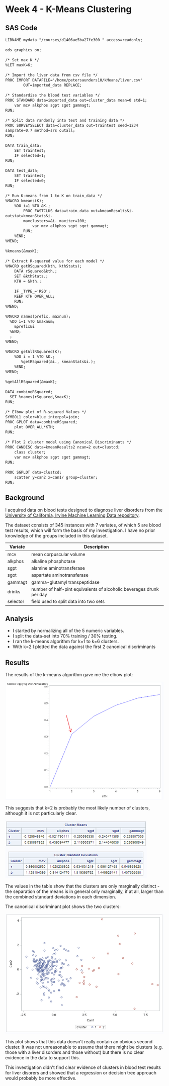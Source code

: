 # Week 4 - K-Means Clustering

## SAS Code
```sas
LIBNAME mydata "/courses/d1406ae5ba27fe300 " access=readonly;

ods graphics on;

/* Set max K */
%LET maxK=6;

/* Import the liver data from csv file */
PROC IMPORT DATAFILE='/home/petersaunders10/kMeans/liver.csv' 
        OUT=imported_data REPLACE;
 
/* Standardize the blood test variables */
PROC STANDARD data=imported_data out=cluster_data mean=0 std=1; 
    var mcv alkphos sgpt sgot gammagt; 
RUN;

/* Split data randomly into test and training data */
PROC SURVEYSELECT data=cluster_data out=traintest seed=1234 samprate=0.7 method=srs outall;
RUN; 

DATA train_data;
    SET traintest;
    IF selected=1;
RUN;

DATA test_data;
    SET traintest;
    IF selected=0;
RUN;

/* Run K-means from 1 to K on train_data */
%MACRO kmeans(K);
    %DO i=1 %TO &K.;
        PROC FASTCLUS data=train_data out=kmeanResults&i. outstat=kmeanStats&i. 
        maxclusters=&i. maxiter=100;
            var mcv alkphos sgpt sgot gammagt;
        RUN;
    %END;
%MEND;

%kmeans(&maxK);

/* Extract R-squared value for each model */
%MACRO getRSquared(kth, kthStats);
    DATA rSquared&kth.;
    SET &kthStats.;
    KTH = &kth.;
    
    IF _TYPE_='RSQ';    
    KEEP KTH OVER_ALL;
    RUN;
%MEND;

%MACRO names(prefix, maxnum);
  %DO i=1 %TO &maxnum;
    &prefix&i
  %END;
  ;
%MEND;

%MACRO getAllRSquared(K);
    %DO i = 1 %TO &K.;
       %getRSquared(&i., kmeanStats&i.);
    %END;
%MEND;

%getAllRSquared(&maxK);

DATA combineRSquared;
  SET %names(rSquared,&maxK);
RUN;

/* Elbow plot of R-squared Values */
SYMBOL1 color=blue interpol=join;
PROC GPLOT data=combineRSquared;
    plot OVER_ALL*KTH;
RUN;

/* Plot 2 cluster model using Canonical Discriminants */
PROC CANDISC data=kmeanResults2 ncan=2 out=clustcd;
    class cluster;
    var mcv alkphos sgpt sgot gammagt;
RUN;

PROC SGPLOT data=clustcd;
    scatter y=can2 x=can1/ group=cluster;
RUN;
```

## Background
I acquired data on blood tests designed to diagnose liver disorders from the [University of California, Irvine Machine Learning Data repository](http://archive.ics.uci.edu/ml/datasets/Liver+Disorders).

The dataset consists of 345 instances with 7 variates, of which 5 are blood test results, which will form the basis of my investigation.  I have no prior knowledge of the groups included in this dataset.

| Variate | Description |
| ---- | ---- |
| mcv  | mean corpuscular volume |
| alkphos | alkaline phosphotase |
| sgpt | alamine aminotransferase |
| sgot | aspartate aminotransferase |
| gammagt | gamma-glutamyl transpeptidase |
| drinks | number of half-pint equivalents of alcoholic beverages drunk per day |
| selector | field used to split data into two sets |

## Analysis

* I started by normalizing all of the 5 numeric variables.
* I split the data-set into 70% training / 30% testing.
* I ran the k-means algorithm for k=1 to k=6 clusters.
* With k=2 I plotted the data against the first 2 canonical discriminants

## Results

The results of the k-means algorithm gave me the elbow plot:

![Elbow Plot of K-Means](images/elbow.png)

This suggests that k=2 is probably the most likely number of clusters, although it is not particularly clear.

![Table of cluster means and standard deviation](images/clustertbs.png)

The values in the table show that the clusters are only marginally distinct - the separation of the means is in general only marginally, if at all, larger than the combined standard deviations in each dimension.

The canonical discriminant plot shows the two clusters:

![Canonical Discriminant Plot](images/cand.png)

This plot shows that this data doesn't really contain an obvious second cluster.  It was not unreasonable to assume that there might be clusters (e.g. those with a liver disorders and those without) but there is no clear evidence in the data to support this.

This investigation didn't find clear evidence of clusters in blood test results for liver disorers and showed that a regression or decision tree approach would probably be more effective.
